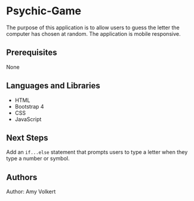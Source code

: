 # Psychic-Game
The purpose of this application is to allow users to guess the letter the computer has chosen at random. The application is mobile responsive.

## Prerequisites
None

## Languages and Libraries
* HTML
* Bootstrap 4
* CSS
* JavaScript

## Next Steps
Add an ```if...else``` statement that prompts users to type a letter when they type a number or symbol.

## Authors
Author: Amy Volkert

